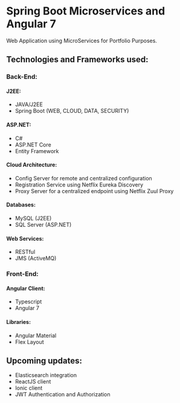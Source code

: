 # Spring Boot Microservices and Angular 7
Web Application using MicroServices for Portfolio Purposes.

## Technologies and Frameworks used:

### Back-End:

#### J2EE: 
- JAVA/J2EE
- Spring Boot (WEB, CLOUD, DATA, SECURITY)

#### ASP.NET:
- C#
- ASP.NET Core
- Entity Framework

#### Cloud Architecture:
- Config Server for remote and centralized configuration
- Registration Service using Netflix Eureka Discovery
- Proxy Server for a centralized endpoint using Netflix Zuul Proxy

#### Databases:
- MySQL (J2EE)
- SQL Server (ASP.NET)

#### Web Services:
- RESTful
- JMS (ActiveMQ)

### Front-End:

#### Angular Client:
- Typescript
- Angular 7

#### Libraries:
- Angular Material
- Flex Layout

## Upcoming updates:
- Elasticsearch integration
- ReactJS client
- Ionic client
- JWT Authentication and Authorization
